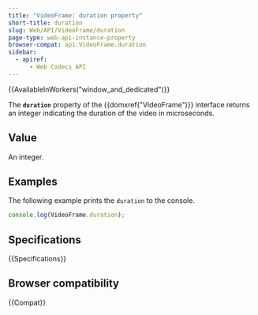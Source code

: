 ```yaml
---
title: "VideoFrame: duration property"
short-title: duration
slug: Web/API/VideoFrame/duration
page-type: web-api-instance-property
browser-compat: api.VideoFrame.duration
sidebar:
  - apiref:
      - Web Codecs API
---
```


{{AvailableInWorkers("window_and_dedicated")}}

The **`duration`** property of the {{domxref("VideoFrame")}} interface returns an integer indicating the duration of the video in microseconds.

## Value

An integer.

## Examples

The following example prints the `duration` to the console.

```js
console.log(VideoFrame.duration);
```

## Specifications

{{Specifications}}

## Browser compatibility

{{Compat}}
